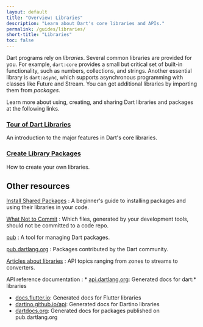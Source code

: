 ```yaml
---
layout: default
title: "Overview: Libraries"
description: "Learn about Dart's core libraries and APIs."
permalink: /guides/libraries/
short-title: "Libraries"
toc: false
---
```


Dart programs rely on _libraries_.
Several common libraries are provided for you.
For example, `dart:core` provides a small but critical set of built-in functionality,
such as numbers, collections, and strings. Another essential library is
`dart:async`, which supports asynchronous programming with classes
like Future and Stream.
You can get additional libraries by importing them from _packages_.

Learn more about using, creating, and sharing Dart libraries and packages
at the following links.

<div class="card-grid">
  <div class="card">
    <h3><a href="/guides/libraries/library-tour">Tour of Dart Libraries</a></h3>
    <p>An introduction to the major features in Dart's core libraries.</p>
  </div>

  <div class="card">
    <h3><a href="/guides/libraries/create-library-packages">Create Library Packages</a></h3>
    <p>How to create your own libraries.</p>
  </div>
</div>

## Other resources

[Install Shared Packages](/tutorials/libraries/shared-pkgs)
: A beginner's guide to installing packages and using their libraries in your code.

[What Not to Commit](/guides/libraries/private-files)
: Which files, generated by your development tools, should not be committed to a code repo.

[pub](/tools/pub/)
: A tool for managing Dart packages.

[pub.dartlang.org](https://pub.dartlang.org/)
: Packages contributed by the Dart community.

[Articles about libraries](/articles/libraries)
: API topics ranging from zones to streams to converters.

API reference documentation
: * [api.dartlang.org]({{site.dart_api}}):
    Generated docs for dart:* libraries
  * [docs.flutter.io](http://docs.flutter.io/):
    Generated docs for Flutter libraries
  * [dartino.github.io/api](https://dartino.github.io/api/):
    Generated docs for Dartino libraries
  * [dartdocs.org](https://www.dartdocs.org/):
    Generated docs for packages published on pub.dartlang.org

